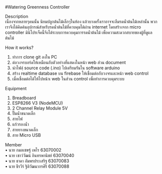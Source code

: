 #Watering Greenness Controller 

Description\
  เนื่องจากหลายๆคนนั้น นิยมปลูกต้นไม้เล็กๆในห้อง แล้วบางครั้งเราอาจจะลืมรดน้ำต้นไม้เหล่านั้น พวกเราจึงได้คิดค้นอุปกรณ์สำหรับรดน้ำต้นไม้ที่ควบคุมได้ผ่าน internet โดยสร้างจาก micro controller 
มินิโปรเจ็คนี้จึงได้ระบบการควบคุมการรดน้ำต้นไม้ เพื่อความสะดวกสบายของผู้ที่ดูแลต้นไม้

How it works?
1. ทำการ clone git ลงใน PC
2. ต่อวงจรบอร์ดให้เหมือนกับตัวอย่างที่แสดงในหน้า web ส่วน document
3. นำไฟลฺ์ source code (.ino) ไปเตรียมรันใน software arduino
4. สร้าง realtime database บน firebase ให้เชื่อมต่อกับวงจรและหน้า web control
5. เมื่อเชื่อมต่อได้ให้ไปหน้าเ web ในส่วน control เพื่อทำการควบคุมระบบ

Equipment
1. Breadboard 
2. ESP8266 V3 (NodeMCU)
3. 2 Channel Relay Module 5V
4. ปั๊มน้ำขนาดเล็ก
5. สายไฟ
6. แก้วรองน้ำ
7. สายยางขนาดเล็ก
8. สาย Micro USB

Member\
• นาย กมลเชษฐ์ เพไร 63070002\
• นาย เชาว์วัฒน์ อินทรพานิชย์ 63070040\
• นาย ธาดา อัมพรประเสริฐ 63070083\
• นาย ธีรวีร์ ฐิติวัฒนากรศิริ 63070088
